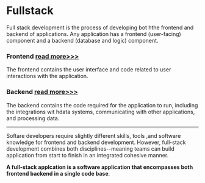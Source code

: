 # Fullstack

Full stack development is the process of developing bot hthe frontend and backend of applications. Any application has a frontend (user-facing) component and a backend (database and logic) component.


### Frontend [read more>>>](/docs/artofweb/108-frontend/README.md)

The frontend contains the user interface and code related to user interactions with the application. 

### Backend [read more>>>](/docs/artofweb/107-backend//README.md)

The backend contains the code required for the application to run, including the integrations wit hdata systems, communicating with other applications, and processing data.

----------

Softare developers require slightly different skills, tools ,and software knowledge for frontend and backend development. However, full-stack development combines both disciplines--meaning teams can build application from start to finish in an integrated cohesive manner.

**A full-stack applcation is a software application that encompasses both frontend backend in a single code base**.